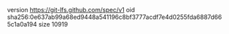 version https://git-lfs.github.com/spec/v1
oid sha256:0e637ab99a68ed9448a541196c8bf3777acdf7e4d0255fda6887d665c1a0a194
size 10919
